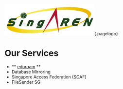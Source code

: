 <!-- TITLE: SingAREN Technical Wiki -->
<!-- SUBTITLE: Technical documentation for SingAREN services.-->

![Singaren Logo Transparency Small](/uploads/images/singaren-logo-transparency-small.png "Singaren Logo Transparency Small" ){.pagelogo}


# Our Services

* ** [eduroam](/eduroam) **
* Database Mirroring
* Singapore Access Federation (SGAF)
* FileSender SG
